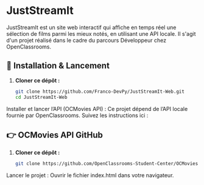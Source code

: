 # JustStreamIt

JustStreamIt est un site web interactif qui affiche en temps réel une sélection de films parmi les mieux notés, en utilisant une API locale. Il s'agit d'un projet réalisé dans le cadre du parcours Développeur chez OpenClassrooms.

## 🔧 Installation & Lancement

1. **Cloner ce dépôt :**
   ```bash
   git clone https://github.com/Franco-DevPy/JustStreamIt-Web.git
   cd JustStreamIt-Web
   ```

Installer et lancer l’API (OCMovies API) : Ce projet dépend de l’API locale fournie par OpenClassrooms. Suivez les instructions ici :

## 👉 OCMovies API GitHub

1. **Cloner ce dépôt :**
   ```bash
   git clone https://github.com/OpenClassrooms-Student-Center/OCMovies-API-EN-FR
   ```

Lancer le projet : Ouvrir le fichier index.html dans votre navigateur.
